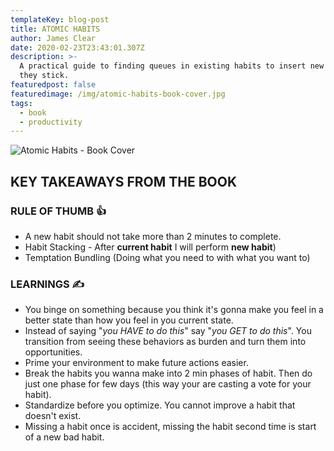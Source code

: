 ```yaml
---
templateKey: blog-post
title: ATOMIC HABITS
author: James Clear
date: 2020-02-23T23:43:01.307Z
description: >-
  A practical guide to finding queues in existing habits to insert new habits so
  they stick.
featuredpost: false
featuredimage: /img/atomic-habits-book-cover.jpg
tags:
  - book
  - productivity
---
```

![Atomic Habits - Book Cover](/img/atomic-habits-book-cover.jpg)

## KEY TAKEAWAYS FROM THE BOOK

### RULE OF THUMB 👍

* A new habit should not take more than 2 minutes to complete.
* Habit Stacking - After **current habit** I will perform **new habit**)
* Temptation Bundling (Doing what you need to with what you want to)

### LEARNINGS ✍️

* You binge on something because you think it's gonna make you feel in a better state than how you feel in you current state.
* Instead of saying "*you HAVE to do this*" say "*you GET to do this*". You transition from seeing these behaviors as burden and turn them into opportunities.
* Prime your environment to make future actions easier.
* Break the habits you wanna make into 2 min phases of habit. Then do just one phase for few days (this way your are casting a vote for your habit).
* Standardize before you optimize. You cannot improve a habit that doesn't exist.
* Missing a habit once is accident, missing the habit second time is start of a new bad habit.
